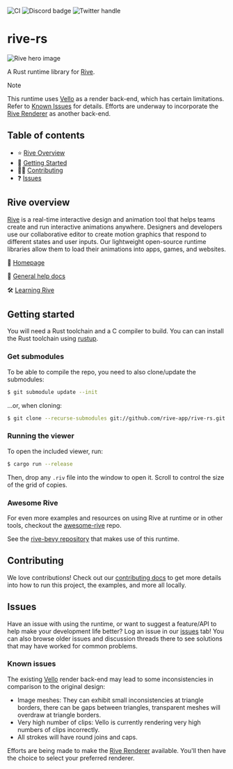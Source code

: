 ![CI](https://github.com/rive-app/rive-rs/actions/workflows/ci.yml/badge.svg)
![Discord badge](https://img.shields.io/discord/532365473602600965)
![Twitter handle](https://img.shields.io/twitter/follow/rive_app.svg?style=social&label=Follow)

# rive-rs

![Rive hero image](https://cdn.rive.app/rive_logo_dark_bg.png)

A Rust runtime library for [Rive](https://rive.app).

> [!NOTE]  
> This runtime uses [Vello](https://github.com/linebender/vello) as a render back-end, which has certain limitations. Refer to [Known Issues](#known-issues) for details. Efforts are underway to incorporate the [Rive Renderer](https://rive.app/renderer) as another back-end.

## Table of contents

- ⭐️ [Rive Overview](#rive-overview)
- 🚀 [Getting Started](#getting-started)
- 👨‍💻 [Contributing](#contributing)
- ❓ [Issues](#issues)

## Rive overview

[Rive](https://rive.app) is a real-time interactive design and animation tool that helps teams
create and run interactive animations anywhere. Designers and developers use our collaborative
editor to create motion graphics that respond to different states and user inputs. Our lightweight
open-source runtime libraries allow them to load their animations into apps, games, and websites.

🏡 [Homepage](https://rive.app/)

📘 [General help docs](https://help.rive.app/)

🛠 [Learning Rive](https://rive.app/learn-rive/)

## Getting started

You will need a Rust toolchain and a C compiler to build. You can can install
the Rust toolchain using [rustup].

### Get submodules

To be able to compile the repo, you need to also clone/update the submodules:

```bash
$ git submodule update --init
```
...or, when cloning:

```bash
$ git clone --recurse-submodules git://github.com/rive-app/rive-rs.git
```

### Running the viewer

To open the included viewer, run:

```bash
$ cargo run --release
```

Then, drop any `.riv` file into the window to open it. Scroll to control the size of
the grid of copies.

[rustup]: https://rustup.rs

### Awesome Rive

For even more examples and resources on using Rive at runtime or in other tools, checkout the [awesome-rive](https://github.com/rive-app/awesome-rive) repo.

See the [rive-bevy repository](https://github.com/rive-app/rive-bevy) that makes use of this runtime.

## Contributing

We love contributions! Check out our [contributing docs](./CONTRIBUTING.md) to get more details into
how to run this project, the examples, and more all locally.

## Issues

Have an issue with using the runtime, or want to suggest a feature/API to help make your development
life better? Log an issue in our [issues](https://github.com/rive-app/rive-rs/issues) tab! You
can also browse older issues and discussion threads there to see solutions that may have worked for
common problems.

### Known issues

The existing [Vello](https://github.com/linebender/vello) render back-end may lead to some inconsistencies in comparison to the original design:

- Image meshes: They can exhibit small inconsistencies at triangle borders, there can be gaps between triangles, transparent meshes will overdraw at triangle borders.
- Very high number of clips: Vello is currently rendering very high numbers of clips incorrectly.
- All strokes will have round joins and caps.

Efforts are being made to make the [Rive Renderer](https://rive.app/renderer) available. You'll then have the choice to select your preferred renderer.


